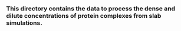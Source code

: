 ### This directory contains the data to process the dense and dilute concentrations of protein complexes from slab simulations.